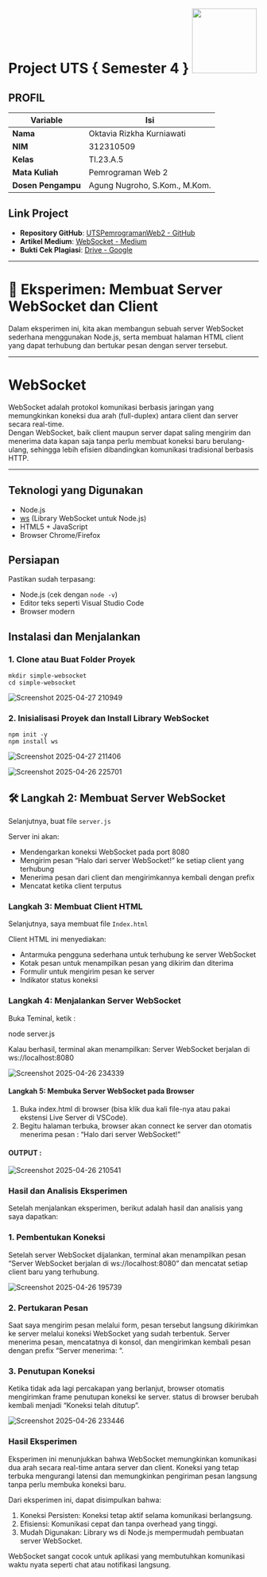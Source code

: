# Project UTS { Semester 4 } <img src=https://i.pinimg.com/564x/fd/88/8c/fd888c43145aa84d5e3037082d470910.jpg width="130px">
## PROFIL
| Variable           |             Isi            |
| -------------------|----------------------------|
| **Nama**           |         Oktavia Rizkha Kurniawati       |
| **NIM**            |          312310509         |
| **Kelas**          |          TI.23.A.5         |
| **Mata Kuliah**    |     Pemrograman Web 2     |
| **Dosen Pengampu** | Agung Nugroho, S.Kom., M.Kom.|

## Link Project
- **Repository GitHub**: [UTSPemrogramanWeb2 - GitHub](https://github.com/oktavia18/UTSPemrogramanWeb2.git)
- **Artikel Medium**: [WebSocket - Medium](https://medium.com/@viaokta11223/koneksi-real-time-tanpa-ribet-membangun-server-dan-client-websocket-dengan-mudah-68f44639cf68)
- **Bukti Cek Plagiasi**: [Drive - Google](https://drive.google.com/drive/folders/17NdHr_M2L-qoGQYBXZCDWgJMSncaRWJd)
---

# 🚀 Eksperimen: Membuat Server WebSocket dan Client
Dalam eksperimen ini, kita akan membangun sebuah server WebSocket sederhana menggunakan Node.js, serta membuat halaman HTML client yang dapat terhubung dan bertukar pesan dengan server tersebut.

---

# WebSocket

WebSocket adalah protokol komunikasi berbasis jaringan yang memungkinkan koneksi dua arah (full-duplex) antara client dan server secara real-time.  
Dengan WebSocket, baik client maupun server dapat saling mengirim dan menerima data kapan saja tanpa perlu membuat koneksi baru berulang-ulang, sehingga lebih efisien dibandingkan komunikasi tradisional berbasis HTTP.

---

## Teknologi yang Digunakan
- Node.js
- [ws](https://github.com/websockets/ws) (Library WebSocket untuk Node.js)
- HTML5 + JavaScript
- Browser Chrome/Firefox

## Persiapan
Pastikan sudah terpasang:
- Node.js (cek dengan `node -v`)
- Editor teks seperti Visual Studio Code
- Browser modern


## Instalasi dan Menjalankan

### 1. Clone atau Buat Folder Proyek

```
mkdir simple-websocket
cd simple-websocket
```

![Screenshot 2025-04-27 210949](https://github.com/user-attachments/assets/998c4711-80f2-4f82-a4df-f27a5b3b407c)



### 2. Inisialisasi Proyek dan Install Library WebSocket

```
npm init -y
npm install ws
```


![Screenshot 2025-04-27 211406](https://github.com/user-attachments/assets/54998bcb-0834-4a87-ad7c-7233b66a3ce7)


![Screenshot 2025-04-26 225701](https://github.com/user-attachments/assets/da28ab40-a6d7-4ecd-9cf6-33054bcce04f)


## 🛠 Langkah 2: Membuat Server WebSocket

Selanjutnya, buat file `server.js`

Server ini akan:
- Mendengarkan koneksi WebSocket pada port 8080
- Mengirim pesan “Halo dari server WebSocket!” ke setiap client yang terhubung
- Menerima pesan dari client dan mengirimkannya kembali dengan prefix
- Mencatat ketika client terputus

### Langkah 3: Membuat Client HTML

Selanjutnya, saya membuat file `Index.html`

Client HTML ini menyediakan:
- Antarmuka pengguna sederhana untuk terhubung ke server WebSocket
- Kotak pesan untuk menampilkan pesan yang dikirim dan diterima
- Formulir untuk mengirim pesan ke server
- Indikator status koneksi


### Langkah 4: Menjalankan Server WebSocket
Buka Teminal, ketik :

node server.js

Kalau berhasil, terminal akan menampilkan:
Server WebSocket berjalan di ws://localhost:8080

![Screenshot 2025-04-26 234339](https://github.com/user-attachments/assets/3117c860-0915-4b42-9622-49f558ff9c34)


#### Langkah 5: Membuka Server WebSocket pada Browser
1. Buka index.html di browser (bisa klik dua kali file-nya atau pakai ekstensi Live Server di VSCode).
2. Begitu halaman terbuka, browser akan connect ke server dan otomatis menerima pesan : “Halo dari server WebSocket!”

#### OUTPUT :

![Screenshot 2025-04-26 210541](https://github.com/user-attachments/assets/4bf944c4-3a91-4b4d-87da-beb74a430f2d)


### Hasil dan Analisis Eksperimen
Setelah menjalankan eksperimen, berikut adalah hasil dan analisis yang saya dapatkan:

### 1. Pembentukan Koneksi
Setelah server WebSocket dijalankan, terminal akan menampilkan pesan “Server WebSocket berjalan di ws://localhost:8080” dan mencatat setiap client baru yang terhubung.

![Screenshot 2025-04-26 195739](https://github.com/user-attachments/assets/96790281-8255-4216-ba52-99325365b415)


### 2. Pertukaran Pesan
Saat saya mengirim pesan melalui form, pesan tersebut langsung dikirimkan ke server melalui koneksi WebSocket yang sudah terbentuk. Server menerima pesan, mencatatnya di konsol, dan mengirimkan kembali pesan dengan prefix “Server menerima: “.
### 3. Penutupan Koneksi
Ketika tidak ada lagi percakapan yang berlanjut, browser otomatis mengirimkan frame penutupan koneksi ke server. status di browser berubah kembali menjadi “Koneksi telah ditutup”.

![Screenshot 2025-04-26 233446](https://github.com/user-attachments/assets/e56d67ff-00af-48e4-bc7e-fd295eda00d3)


### Hasil Eksperimen
Eksperimen ini menunjukkan bahwa WebSocket memungkinkan komunikasi dua arah secara real-time antara server dan client. Koneksi yang tetap terbuka mengurangi latensi dan memungkinkan pengiriman pesan langsung tanpa perlu membuka koneksi baru.

Dari eksperimen ini, dapat disimpulkan bahwa:
1. Koneksi Persisten: Koneksi tetap aktif selama komunikasi berlangsung.
2. Efisiensi: Komunikasi cepat dan tanpa overhead yang tinggi.
3. Mudah Digunakan: Library ws di Node.js mempermudah pembuatan server WebSocket.

WebSocket sangat cocok untuk aplikasi yang membutuhkan komunikasi waktu nyata seperti chat atau notifikasi langsung.
